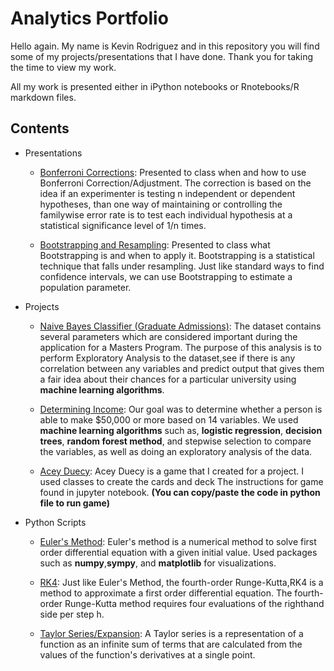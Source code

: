 # Analytics Portfolio

Hello again. My name is Kevin Rodriguez and in this repository you will find some of my projects/presentations that I have done. Thank you for taking the time to view my work. 

All my work is presented either in iPython notebooks or Rnotebooks/R markdown files.

## Contents

* Presentations

  * [Bonferroni Corrections](https://github.com/kdavidr94/analytics_portfolio/blob/master/Presentations/Kevin%20Rodriguez%20Math%20699%20Presentation.pdf): Presented to class when and how to use Bonferroni Correction/Adjustment. The correction is based on the idea if an experimenter is testing n independent or dependent hypotheses, than one way of maintaining or controlling the familywise error rate is to test each individual hypothesis at a statistical significance level of 1/n times.

  * [Bootstrapping and Resampling](https://github.com/kdavidr94/analytics_portfolio/blob/master/Presentations/Bootrapping%20Slides.pdf): Presented to class what Bootstrapping is and when to apply it. Bootstrapping is a statistical technique that falls under resampling. Just like standard ways to find confidence intervals, we can use Bootstrapping to estimate a population parameter.

* Projects

	* [Naive Bayes Classifier (Graduate Admissions)](https://github.com/kdavidr94/analytics_portfolio/blob/master/Projects/Naive%20Bayes_Graduate%20Admissions.ipynb): The dataset contains several parameters which are considered important during the application for a Masters Program. The purpose of this analysis is to perform Exploratory Analysis to the dataset,see if there is any correlation between any variables
and predict output that gives them a fair idea about their chances for a particular university using **machine learning algorithms**.

	* [Determining Income](https://github.com/kdavidr94/analytics_portfolio/blob/master/Projects/Determining%20Income.pdf): Our goal was to determine whether a person is able to make $50,000 or more based on 14
variables. We used **machine learning algorithms** such as, **logistic regression**, **decision trees**, **random forest method**, and stepwise selection to compare the variables, as well as doing an exploratory analysis of the data.
	
	* [Acey Duecy](https://github.com/kdavidr94/analytics_portfolio/blob/master/Projects/Acey_Duecy.ipynb): Acey Duecy is a game that I created for a project. I used classes to create the cards and deck The instructions for game found in jupyter notebook. **(You can copy/paste the code in python file to run game)**

* Python Scripts

	* [Euler's Method](https://github.com/kdavidr94/analytics_portfolio/blob/master/Python%20Scripts/Euler's%20Method.ipynb): Euler's method is a numerical method to solve first order differential equation with a given initial value. Used packages such as **numpy**,**sympy**, and **matplotlib** for visualizations.
	
	* [RK4](https://github.com/kdavidr94/analytics_portfolio/blob/master/Python%20Scripts/RK4.ipynb): Just like Euler's Method, the fourth-order Runge-Kutta,RK4 is a method to approximate a first order differential equation. The fourth-order Runge-Kutta method requires four evaluations of the righthand side per step h. 
	
	* [Taylor Series/Expansion](https://github.com/kdavidr94/analytics_portfolio/blob/master/Python%20Scripts/taylor.ipynb): A Taylor series is a representation of a function as an infinite sum of terms that are calculated from the values of the function's derivatives at a single point.
	











